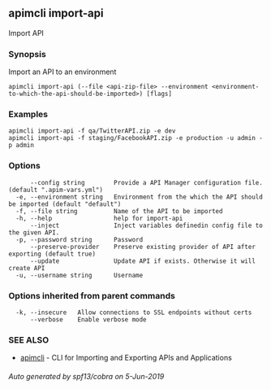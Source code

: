 ## apimcli import-api

Import API

### Synopsis


Import an API to an environment

```
apimcli import-api (--file <api-zip-file> --environment <environment-to-which-the-api-should-be-imported>) [flags]
```

### Examples

```
apimcli import-api -f qa/TwitterAPI.zip -e dev
apimcli import-api -f staging/FacebookAPI.zip -e production -u admin -p admin
```

### Options

```
      --config string        Provide a API Manager configuration file. (default ".apim-vars.yml")
  -e, --environment string   Environment from the which the API should be imported (default "default")
  -f, --file string          Name of the API to be imported
  -h, --help                 help for import-api
      --inject               Inject variables definedin config file to the given API.
  -p, --password string      Password
      --preserve-provider    Preserve existing provider of API after exporting (default true)
      --update               Update API if exists. Otherwise it will create API
  -u, --username string      Username
```

### Options inherited from parent commands

```
  -k, --insecure   Allow connections to SSL endpoints without certs
      --verbose    Enable verbose mode
```

### SEE ALSO
* [apimcli](apimcli.md)	 - CLI for Importing and Exporting APIs and Applications

###### Auto generated by spf13/cobra on 5-Jun-2019
